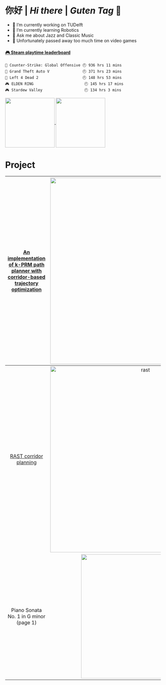 #  你好 | *Hi there* | *Guten Tag* 👋

<!-- **smoggy-P/smoggy-P** is a ✨ _special_ ✨ repository because its `README.md` (this file) appears on your GitHub profile.

Here are some ideas to get you started:
 -->
- 🔭 I’m currently working on TUDelft
- 🌱 I’m currently learning Robotics
- 💬 Ask me about Jazz and Classic Music
- 🤔 Unfortunately passed away too much time on video games
<!-- steam-box start -->
#### <a href="https://gist.github.com/f3619d96b66a65726652b4fb75a18fe9" target="_blank">🎮 Steam playtime leaderboard</a>
```text
🔫 Counter-Strike: Global Offensive 🕘 936 hrs 11 mins
🚓 Grand Theft Auto V               🕘 371 hrs 23 mins
🧟 Left 4 Dead 2                    🕘 148 hrs 53 mins
🎮 ELDEN RING                       🕘 145 hrs 17 mins
🎮 Stardew Valley                   🕘 134 hrs 3 mins
```
<!-- Powered by https://github.com/YouEclipse/steam-box . -->
<!-- steam-box end -->

<a href="https://github.com/smoggy-P">
  <img align="center" src="https://github-readme-stats.vercel.app/api?username=smoggy-P&count_private=true&show_icons=true&show_icons=true&theme=buefy" height=160/>
</a>
<a href="https://github.com/smoggy-P">
  <img align="center" src="https://github-readme-stats.vercel.app/api/top-langs/?username=smoggy-P&hide=javascript,html,cmake&layout=compact&theme=buefy" height=160/>
</a>
<!-- jupyter%20notebook -->

# Project

|[An implementation of k-PRM path planner with corridor-based trajectory optimization](https://github.com/edmundwsy/RO47005-PDM-Final)|<img src="https://github.com/edmundwsy/RO47005-PDM-Final/blob/master/figs/03.gif"  width=600 />|
|:--:|:--:|
|[RAST corridor planning](https://github.com/smoggy-P/RAST_corridor_planning )|<img src="https://github.com/edmundwsy/edmundwsy/blob/master/figs/rast.gif" alt="rast" width=600 />|
|Piano Sonata No. 1 in G minor (page 1)|<img src="https://user-images.githubusercontent.com/29809038/155034256-cc78ede1-d72b-4444-935b-bdaabe386782.png"  width=400 />|


